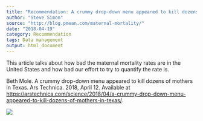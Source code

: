 ```yaml
---
title: "Recommendation: A crummy drop-down menu appeared to kill dozens of mothers in Texas."
author: "Steve Simon"
source: "http://blog.pmean.com/maternal-mortality/"
date: "2018-04-19"
category: Recommendation
tags: Data management
output: html_document
---
```


This article talks about how bad the maternal mortality rates are in the
United States and how bad our effort to try to quantify the rate
is.

<!---More--->

Beth Mole. A crummy drop-down menu appeared to kill dozens of mothers in
Texas. Ars Technica. 2018, April 12. Available at
<https://arstechnica.com/science/2018/04/a-crummy-drop-down-menu-appeared-to-kill-dozens-of-mothers-in-texas/>.

![](http://www.pmean.com/images/maternal-mortality01.png)




